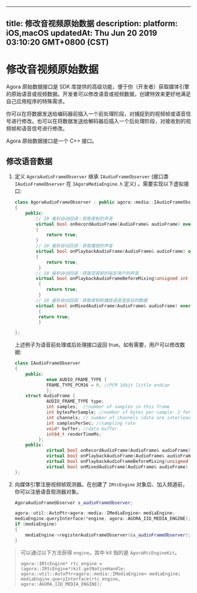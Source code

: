 
---
title: 修改音视频原始数据
description: 
platform: iOS,macOS
updatedAt: Thu Jun 20 2019 03:10:20 GMT+0800 (CST)
---
# 修改音视频原始数据
Agora 原始数据接口是 SDK 库提供的高级功能，便于你（开发者）获取媒体引擎的原始语音或视频数据。开发者可以修改语音或视频数据，创建特效来更好地满足自己应用程序的特殊需求。

你可以在将数据发送给编码器前插入一个前处理阶段，对捕捉到的视频帧或语音信号进行修改。也可以在将数据发送给解码器后插入一个后处理阶段，对接收到的视频帧和语音信号进行修改。

Agora 原始数据接口是一个 C++ 接口。

## 修改语音数据

1. 定义 `AgoraAudioFrameObserver` 继承 `IAudioFrameObserver` \(接口类 `IAudioFrameObserver` 在 `IAgoraMediaEngine.h` 定义\) 。需要实现以下虚拟接口:

	```c++
	class AgoraAudioFrameObserver : public agora::media::IAudioFrameObserver
	{
		public:
		    // 10 毫秒自动回调：获取录制的声音
			virtual bool onRecordAudioFrame(AudioFrame& audioFrame) override
			{
				return true;
			}
			// 10 毫秒自动回调：获取播放的声音
			virtual bool onPlaybackAudioFrame(AudioFrame& audioFrame) override
			{
				return true;
			 }
			// 10 毫秒自动回调：获取混音前的指定用户的声音
			virtual bool onPlaybackAudioFrameBeforeMixing(unsigned int uid, AudioFrame& audioFrame) override
			 {
				return true;
			 }
			// 10 毫秒自动回调：获取录制和播放语音混音后的数据
			virtual bool onMixedAudioFrame(AudioFrame& audioFrame) override
			 {
			 return true;
			 }

	};
	```

	上述例子为语音前处理或后处理接口返回 true。如有需要，用户可以修改数据:

	```c++
	class IAudioFrameObserver
	{
		public:
				enum AUDIO_FRAME_TYPE {
				FRAME_TYPE_PCM16 = 0, //PCM 16bit little endian
				};
		struct AudioFrame {
				AUDIO_FRAME_TYPE type;
				int samples;  //number of samples in this frame
				int bytesPerSample; //number of bytes per sample: 2 for PCM 16
				int channels; // number of channels (data are interleaved if stereo)
				int samplesPerSec; //sampling rate
				void* buffer; //data buffer
				int64_t renderTimeMs;
			 };
		public:
				virtual bool onRecordAudioFrame(AudioFrame& audioFrame) = 0;
				virtual bool onPlaybackAudioFrame(AudioFrame& audioFrame) = 0;
				virtual bool onPlaybackAudioFrameBeforeMixing(unsigned int uid, AudioFrame& audioFrame) = 0;
				virtual bool onMixedAudioFrame(AudioFrame& audioFrame) = 0;
	};
	```

2. 向媒体引擎注册视频帧观测器。在创建了 `IRtcEngine` 对象后、加入频道前，你可以注册语音观测器对象。

	```c++
	AgoraAudioFrameObserver s_audioFrameObserver;

	agora::util::AutoPtr<agora::media::IMediaEngine> mediaEngine;
	mediaEngine.queryInterface(*engine, agora::AGORA_IID_MEDIA_ENGINE);
	if (mediaEngine)
	{
		mediaEngine->registerAudioFrameObserver(&s_audioFrameObserver);
	}
	```

> 可以通过以下方法获得 `engine`。其中 kit 指的是 `AgoraRtcEngineKit`。
>
> ```
> agora::IRtcEngine* rtc_engine = (agora::IRtcEngine*)kit.getNativeHandle;
> agora::util::AutoPtr<agora::media::IMediaEngine> mediaEngine;
> mediaEngine.queryInterface(rtc_engine, agora::AGORA_IID_MEDIA_ENGINE);
> ```


